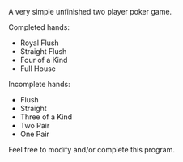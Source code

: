 A very simple unfinished two player poker game.

Completed hands:
* Royal Flush
* Straight Flush
* Four of a Kind
* Full House

Incomplete hands:
* Flush
* Straight
* Three of a Kind
* Two Pair
* One Pair

Feel free to modify and/or complete this program.

